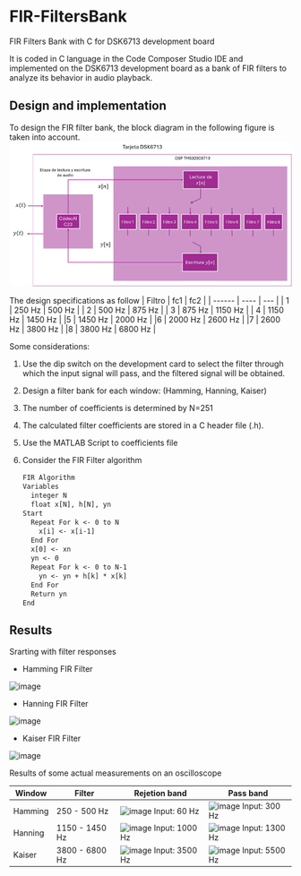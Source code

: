 # FIR-FiltersBank
FIR Filters Bank with C for DSK6713 development board

It is coded in C language in the Code Composer Studio IDE and implemented on the DSK6713 development board as a bank of FIR filters to analyze its behavior in audio playback.
## Design and implementation
To design the FIR filter bank, the block diagram in the following figure is taken into account.
![Block Diagram FIR Filter Bank](img/SystemBlockDiagram.png)

The design specifications as follow
| Filtro |	fc1 |	fc2 |
| ------ | ---- | --- |
| 1	| 250 Hz	| 500 Hz |
| 2	| 500 Hz	| 875 Hz |
| 3	| 875 Hz	| 1150 Hz |
| 4	| 1150 Hz	| 1450 Hz |
|5	| 1450 Hz |	2000 Hz |
|6	| 2000 Hz	| 2600 Hz |
|7	| 2600 Hz	| 3800 Hz |
|8	| 3800 Hz	| 6800 Hz |

Some considerations:
1. Use the dip switch on the development card to select the filter through which the input signal will pass, and the filtered signal will be obtained.
2. Design a filter bank for each window: (Hamming, Hanning, Kaiser)
3. The number of coefficients is determined by N=251
4. The calculated filter coefficients are stored in a C header file (.h).
5. Use the MATLAB Script to coefficients file
6. Consider the FIR Filter algorithm

       FIR Algorithm
       Variables
         integer N
         float x[N], h[N], yn
       Start
         Repeat For k <- 0 to N
           x[i] <- x[i-1]
         End For
         x[0] <- xn
         yn <- 0
         Repeat For k <- 0 to N-1
           yn <- yn + h[k] * x[k]
         End For
         Return yn
       End

## Results
Srarting with filter responses
* Hamming FIR Filter
<img width="591" height="488" alt="image" src="https://github.com/user-attachments/assets/3df31375-d16b-4297-b515-99d5a466800b" />

* Hanning FIR Filter
<img width="591" height="488" alt="image" src="https://github.com/user-attachments/assets/f79ef216-4b2d-4ace-8ca7-9977311e5aea" />

* Kaiser FIR Filter
<img width="591" height="488" alt="image" src="https://github.com/user-attachments/assets/eef73569-43ed-4ce7-b884-4956202da439" />


Results of some actual measurements on an oscilloscope

| Window | Filter | Rejetion band | Pass band |
| ------- | ------ | ---------------- | ------------- |
| Hamming | 250 - 500 Hz | <img width="355" height="185" alt="image" src="https://github.com/user-attachments/assets/cb832b32-f7f9-415f-8aaa-d4d82cc262d3" /> Input: 60 Hz | <img width="383" height="200" alt="image" src="https://github.com/user-attachments/assets/83f5deb3-75e9-47cf-8f8c-454d81bec74d" /> Input: 300 Hz |
| Hanning | 1150 - 1450 Hz | <img width="354" height="179" alt="image" src="https://github.com/user-attachments/assets/42168bfc-602c-49a3-97f0-d0d424c8f17d" /> Input: 1000 Hz | <img width="389" height="203" alt="image" src="https://github.com/user-attachments/assets/96b60acd-8745-4e42-bcfc-45668a624f4d" /> Input: 1300 Hz |
| Kaiser | 3800 - 6800 Hz | <img width="349" height="183" alt="image" src="https://github.com/user-attachments/assets/eb614cf4-978b-4df6-8674-2c8bcf82ab28" /> Input: 3500 Hz | <img width="388" height="202" alt="image" src="https://github.com/user-attachments/assets/32a81dea-4bfb-43a0-abf1-00e7d5779234" /> Input: 5500 Hz |
